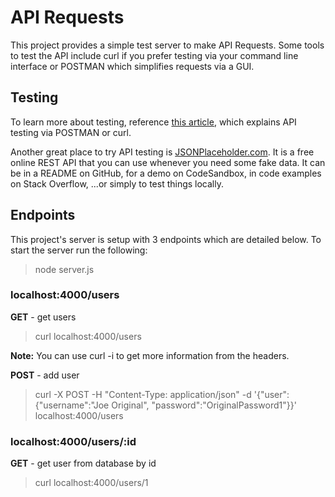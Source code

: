 # API Requests

This project provides a simple test server to make API Requests. Some tools to test the API include curl if you prefer testing via your command line interface or POSTMAN which simplifies requests via a GUI.

## Testing

To learn more about testing, reference [this article](https://www.taniarascia.com/making-api-requests-postman-curl/), which explains API testing via POSTMAN or curl.

Another great place to try API testing is [JSONPlaceholder.com](https://jsonplaceholder.typicode.com/). It is a free online REST API that you can use whenever you need some fake data. It can be in a README on GitHub, for a demo on CodeSandbox, in code examples on Stack Overflow, ...or simply to test things locally.

## Endpoints

This project's server is setup with 3 endpoints which are detailed below. To start the server run the following:
> node server.js

### localhost:4000/users

**GET** - get users
> curl localhost:4000/users

**Note:** You can use curl -i to get more information from the headers.

**POST** - add user
> curl -X POST -H "Content-Type: application/json" -d '{"user": {"username":"Joe Original", "password":"OriginalPassword1"}}' localhost:4000/users

### localhost:4000/users/:id

**GET** - get user from database by id
> curl localhost:4000/users/1
